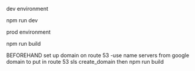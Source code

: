 dev environment

npm run dev

prod environment

npm run build

BEFOREHAND
set up domain on route 53
-use name servers from google domain to put in route 53
sls create_domain
then npm run build